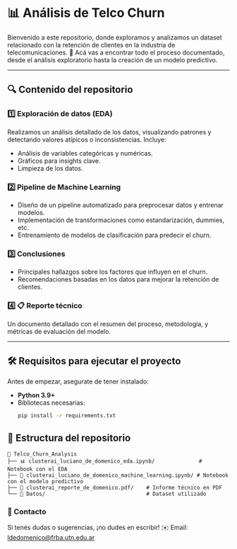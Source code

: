 # 📊 **Análisis de Telco Churn**  

Bienvenido a este repositorio, donde exploramos y analizamos un dataset relacionado con la retención de clientes en la industria de telecomunicaciones. 🚀 Acá vas a encontrar todo el proceso documentado, desde el análisis exploratorio hasta la creación de un modelo predictivo.  

---

## 🔍 **Contenido del repositorio**

### 1️⃣ Exploración de datos (EDA)  
Realizamos un análisis detallado de los datos, visualizando patrones y detectando valores atípicos o inconsistencias. Incluye:
- Análisis de variables categóricas y numéricas.
- Gráficos para insights clave.  
- Limpieza de los datos.

### 2️⃣ **Pipeline de Machine Learning**  
- Diseño de un pipeline automatizado para preprocesar datos y entrenar modelos.  
- Implementación de transformaciones como estandarización, dummies, etc.
- Entrenamiento de modelos de clasificación para predecir el churn.

### 3️⃣ **Conclusiones**  
- Principales hallazgos sobre los factores que influyen en el churn.  
- Recomendaciones basadas en los datos para mejorar la retención de clientes.

### 4️⃣ **📋 Reporte técnico**  
Un documento detallado con el resumen del proceso, metodología, y métricas de evaluación del modelo.

---

## 🛠️ **Requisitos para ejecutar el proyecto**  

Antes de empezar, asegurate de tener instalado:  
- **Python 3.9+**  
- Bibliotecas necesarias:  
  ```bash
  pip install -r requirements.txt

## 📁 **Estructura del repositorio**

```plaintext
📂 Telco_Churn_Analysis
├── 📊 clusterai_luciano_de_domenico_eda.ipynb/              # Notebook con el EDA
├── 🤖 clusterai_luciano_de_domenico_machine_learning.ipynb/ # Notebook con el modelo predictivo
├── 📄 clusterai_reporte_de_domenico.pdf/    # Informe técnico en PDF
└── 📂 Datos/                                # Dataset utilizado
```
### **📨 Contacto**

Si tenés dudas o sugerencias, ¡no dudes en escribir!
✉️ Email: ldedomenico@frba.utn.edu.ar
